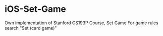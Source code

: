 # iOS-Set-Game
Own implementation of Stanford CS193P Course, Set Game
For game rules search "Set (card game)"

